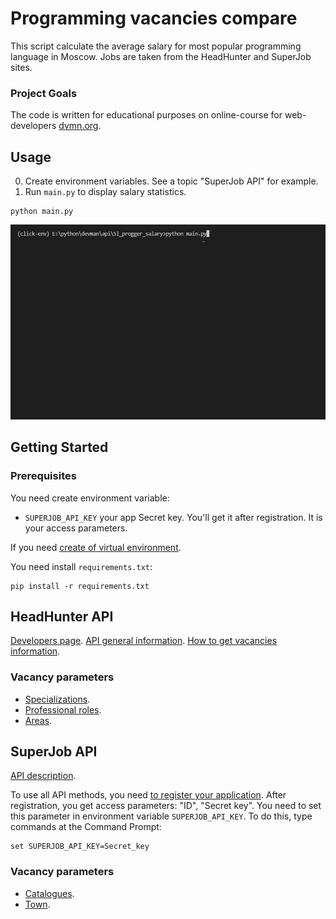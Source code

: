 # Programming vacancies compare

This script calculate the average salary for most popular programming language in Moscow. Jobs are taken from the HeadHunter and SuperJob sites.


### Project Goals

The code is written for educational purposes on online-course for web-developers [dvmn.org](https://dvmn.org/).


## Usage
0. Create environment variables. See a topic "SuperJob API" for example.
1. Run `main.py` to display salary statistics.
```
python main.py
```
![](https://github.com/vip-v2a/language-salary/blob/8793aee628bc2e6772a647bed1622018954501db/ext/example.gif)


## Getting Started
### Prerequisites

You need create environment variable:
- `SUPERJOB_API_KEY` your app Secret key. You'll get it after registration. It is your access parameters.


If you need [create of virtual environment](https://vc.ru/dev/240211-nastroyka-rabochego-okruzheniya-na-windows-dlya-raboty-s-python).

You need install `requirements.txt`:
```    
pip install -r requirements.txt
```


## HeadHunter API

[Developers page](https://dev.hh.ru/).
[API general information](https://github.com/hhru/api/blob/master/docs/general.md).
[How to get vacancies information](https://github.com/hhru/api/blob/master/docs/vacancies.md).

### Vacancy parameters
- [Specializations](https://api.hh.ru/specializations).
- [Professional roles](https://api.hh.ru/professional_roles).
- [Areas](https://api.hh.ru/areas).


## SuperJob API

[API description](https://api.superjob.ru/).

To use all API methods, you need [to register your application](https://api.superjob.ru/register). After registration, you get access parameters: "ID", "Secret key". You need to set this parameter in environment variable `SUPERJOB_API_KEY`. To do this, type commands at the Command Prompt:

```
set SUPERJOB_API_KEY=Secret_key
```

### Vacancy parameters
- [Catalogues](https://api.superjob.ru/2.0/catalogues/).
- [Town](https://api.superjob.ru/2.0/towns/).